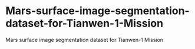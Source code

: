 # Mars-surface-image-segmentation-dataset-for-Tianwen-1-Mission
Mars surface image segmentation dataset for Tianwen-1 Mission
